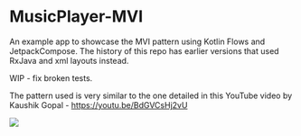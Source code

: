 # MusicPlayer-MVI
An example app to showcase the MVI pattern using Kotlin Flows and JetpackCompose. The history of this repo has earlier versions that used RxJava and xml layouts instead.

WIP - fix broken tests.

The pattern used is very similar to the one detailed in this YouTube video by Kaushik Gopal - https://youtu.be/BdGVCsHj2vU

![](https://github.com/rdsarna/MusicPlayer-MVI/blob/main/screen-20221203-145850~2.gif)
